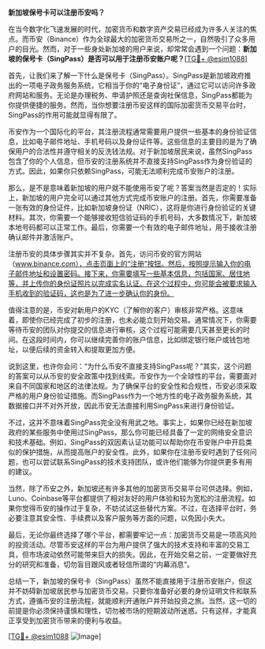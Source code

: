 **新加坡保号卡可以注册币安吗？**

在当今数字化飞速发展的时代，加密货币和数字资产交易已经成为许多人关注的焦点。而币安（Binance）作为全球最大的加密货币交易所之一，自然吸引了众多用户的目光。然而，对于一些身处新加坡的用户来说，却常常会遇到一个问题：**新加坡的保号卡（SingPass）是否可以用于注册币安账户呢？**[[TG💪+ @esim1088](https://t.me/s/esim1088)]

首先，让我们来了解一下什么是保号卡（SingPass）。SingPass是新加坡政府推出的一项电子政务服务系统，它相当于你的“电子身份证”，通过它可以访问许多政府网站和服务。无论是办理税务、申请护照还是查询社保信息，SingPass都能为你提供便捷的服务。然而，当你想要注册币安这样的国际加密货币交易平台时，SingPass的作用可能就显得有限了。

币安作为一个国际化的平台，其注册流程通常需要用户提供一些基本的身份验证信息，比如电子邮件地址、手机号码以及身份证件等。这些信息的主要目的是为了确保用户的合法性并遵守相关的反洗钱法规。对于新加坡居民来说，虽然SingPass包含了你的个人信息，但币安的注册系统并不直接支持SingPass作为身份验证的方式。因此，如果你只依赖SingPass，可能无法顺利完成币安账户的注册。

那么，是不是意味着新加坡的用户就不能使用币安了呢？答案当然是否定的！实际上，新加坡的用户完全可以通过其他方式完成币安账户的注册。首先，你需要准备一张有效的身份证件，比如新加坡身份证（NRIC），这将是你进行身份验证的关键材料。其次，你需要一个能够接收短信验证码的手机号码，大多数情况下，新加坡本地号码都可以正常工作。最后，你需要一个有效的电子邮件地址，用于接收注册确认邮件并激活账户。

注册币安的具体步骤其实并不复杂。首先，访问币安的官方网站（www.binance.com），点击页面上的“注册”按钮。然后，按照提示输入你的电子邮件地址和设置密码。接下来，你需要填写一些基本信息，包括国家、居住地等，并上传你的身份证照片以完成实名认证。在这个过程中，你可能会被要求输入手机收到的验证码，这也是为了进一步确认你的身份。

值得注意的是，币安对新用户的KYC（了解你的客户）审核非常严格。这意味着，即使你已经完成了初步的注册，也未必能立刻开始交易。通常情况下，你需要等待币安的团队对你提交的信息进行审核，这个过程可能需要几天甚至更长的时间。在这段时间内，你可以继续完善你的账户信息，比如绑定银行账户或钱包地址，以便后续的资金转入和提取更加方便。

说到这里，也许你会问：“为什么币安不直接支持SingPass呢？”其实，这个问题的答案可以从币安的安全政策中找到线索。币安作为一个全球性的平台，需要面对来自不同国家和地区的法律法规。为了确保平台的安全性和合规性，币安必须采取严格的用户身份验证措施。而SingPass作为一个地方性的电子政务服务系统，其数据接口并不对外开放，因此币安无法直接利用SingPass来进行身份验证。

不过，这并不意味着SingPass完全没有用武之地。事实上，如果你已经在新加坡政府的某些服务中使用过SingPass，那么你可能已经具备了一定的网络安全意识和技术基础。例如，SingPass的双因素认证功能可以帮助你在币安账户中开启类似的保护措施，从而提高账户的安全性。此外，如果你在注册币安时遇到了任何问题，也可以尝试联系SingPass的技术支持团队，或许他们能够为你提供更多有用的建议。

当然，除了币安之外，新加坡还有许多其他的加密货币交易平台可供选择。例如，Luno、Coinbase等平台都提供了相对友好的用户体验和较为宽松的注册流程。如果你觉得币安的操作过于复杂，不妨试试这些替代方案。不过，在选择平台时，务必要注意其安全性、手续费以及客户服务等方面的问题，以免因小失大。

最后，无论你最终选择了哪个平台，都需要牢记一点：加密货币交易是一项高风险的投资活动。尽管币安这样的平台为用户提供了强大的技术支持和丰富的交易工具，但市场波动依然可能带来巨大的损失。因此，在开始交易之前，一定要做好充分的研究和准备，切勿盲目跟风或者轻信所谓的“内幕消息”。

总结一下，新加坡的保号卡（SingPass）虽然不能直接用于注册币安账户，但这并不妨碍新加坡居民参与加密货币交易。只要你准备好必要的身份证明文件和联系方式，遵循币安的注册流程，就能顺利开通账户并开始投资之旅。当然，这一切的前提是你必须保持谨慎和理性，切勿被市场的短期波动所迷惑。只有这样，才能真正享受到加密货币带来的便利与收益。

[[TG💪+ @esim1088](https://t.me/s/esim1088) ![Image](https://i.postimg.cc/4NQfJmqS/Snipaste-2025-05-13-00-14-12.png)]